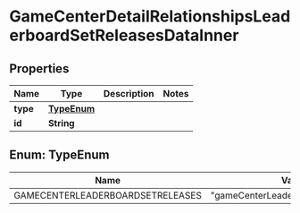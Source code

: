 

# GameCenterDetailRelationshipsLeaderboardSetReleasesDataInner


## Properties

| Name | Type | Description | Notes |
|------------ | ------------- | ------------- | -------------|
|**type** | [**TypeEnum**](#TypeEnum) |  |  |
|**id** | **String** |  |  |



## Enum: TypeEnum

| Name | Value |
|---- | -----|
| GAMECENTERLEADERBOARDSETRELEASES | &quot;gameCenterLeaderboardSetReleases&quot; |



